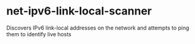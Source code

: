 # net-ipv6-link-local-scanner
Discovers IPv6 link-local addresses on the network and attempts to ping them to identify live hosts 
